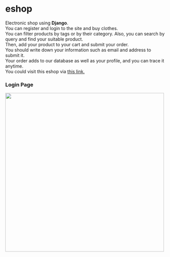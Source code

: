 # eshop

Electronic shop using **Django**.<br>
You can register and login to the site and buy clothes.<br>
You can filter products by tags or by their category. Also, you can search by query and find your suitable product.<br>
Then, add your product to your cart and submit your order.<br>
You should write down your information such as email and address to submit it.<br>
Your order adds to our database as well as your profile, and you can trace it anytime.<br>
You could visit this eshop via [this link.](http://ali-eshop.herokuapp.com)

### Login Page
<img height="500px" width="500px" src="https://user-images.githubusercontent.com/68470999/111617370-425d9300-87f8-11eb-91fd-a8787d634648.png"></img>
